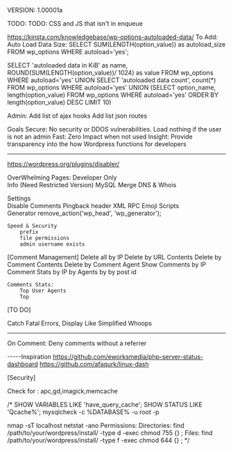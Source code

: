 VERSION: 1.00001a

TODO:
TODO: CSS and JS that isn't in enqueue




https://kinsta.com/knowledgebase/wp-options-autoloaded-data/
To Add: Auto Load Data Size:
SELECT SUM(LENGTH(option_value)) as autoload_size FROM wp_options WHERE autoload='yes';

SELECT 'autoloaded data in KiB' as name, ROUND(SUM(LENGTH(option_value))/ 1024) as value FROM wp_options WHERE autoload='yes'
UNION
SELECT 'autoloaded data count', count(*) FROM wp_options WHERE autoload='yes'
UNION
(SELECT option_name, length(option_value) FROM wp_options WHERE autoload='yes' ORDER BY length(option_value) DESC LIMIT 10)

Admin:
Add list of ajax hooks
Add list json routes

Goals
	Secure:			No security or DDOS vulnerabilities. Load nothing if the user is not an admin
	Fast:			Zero Impact when not used
	Insight:		Provide transparency into the how Wordpress functions for developers

------------------------------------------------------------------------------	
https://wordpress.org/plugins/disabler/

OverWhelming Pages:	
	Developer Only	
		Info (Need Restricted Version)
		MySQL
		Merge DNS & Whois
	
Settings	
	Disable Comments
	Pingback header
	XML RPC
	Emoji Scripts				
	Generator					remove_action('wp_head', 'wp_generator');
	
	
	Speed & Security
		prefix
		file permissions
		admin username exists
		
[Comment Management]
		Delete all by IP
		Delete by URL Contents
		Delete by Comment Contents
		Delete by Comment Agent	
	Show Comments by IP	
	Comment Stats
		by IP
		by Agents
		by
		by post id		
		
	Comments Stats:
		Top User Agents		
		Top


[TO DO]

Catch Fatal Errors, Display Like Simplified Whoops

-----------------------------------------------
On Comment:	
	Deny comments without a referrer
	
-----Inspiration
https://github.com/eworksmedia/php-server-status-dashboard
https://github.com/afaqurk/linux-dash		

[Security]

Check for :		apc,gd,imagick,memcache
		
/*
SHOW VARIABLES LIKE 'have_query_cache';
SHOW STATUS LIKE 'Qcache%';
mysqlcheck -c %DATABASE% -u root -p

nmap -sT localhost
netstat -ano
Permissions: 
	Directories:		find /path/to/your/wordpress/install/ -type d -exec chmod 755 {} \;
	Files:				find /path/to/your/wordpress/install/ -type f -exec chmod 644 {} \;	
*/	
		
	